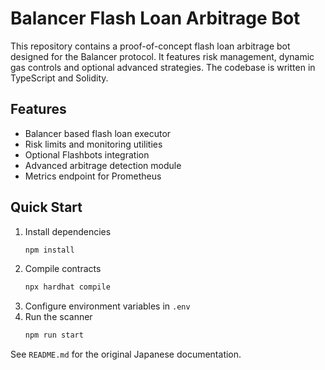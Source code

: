 # Balancer Flash Loan Arbitrage Bot

This repository contains a proof-of-concept flash loan arbitrage bot designed for the Balancer protocol. It features risk management, dynamic gas controls and optional advanced strategies. The codebase is written in TypeScript and Solidity.

## Features
- Balancer based flash loan executor
- Risk limits and monitoring utilities
- Optional Flashbots integration
- Advanced arbitrage detection module
- Metrics endpoint for Prometheus

## Quick Start
1. Install dependencies
   ```bash
   npm install
   ```
2. Compile contracts
   ```bash
   npx hardhat compile
   ```
3. Configure environment variables in `.env`
4. Run the scanner
   ```bash
   npm run start
   ```

See `README.md` for the original Japanese documentation.
